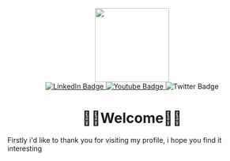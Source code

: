 
<!--

https://media.giphy.com/media/UqxVRm1IaaIGk/giphy.gif
-->
<div align="center">
  <img src="https://media.giphy.com/media/3oriNLx3dUqFgVi86I/giphy.gif" width="150"/>
</div>

<div id="badges" align="center">
  <a href="https://www.linkedin.com/in/johann-felipe-toncon-poveda-445159209/">
    <img src="https://img.shields.io/badge/LinkedIn-blue?style=for-the-badge&logo=linkedin&logoColor=white" alt="LinkedIn Badge"/>
  </a>
  <a href="https://www.youtube.com/channel/UCBtxPYJKskpdga3iEl7zL3Q">
    <img src="https://img.shields.io/badge/YouTube-red?style=for-the-badge&logo=youtube&logoColor=white" alt="Youtube Badge"/>
  </a>
  <img src="https://img.shields.io/badge/Instagram-blue?style=for-the-badge&logo=instagram&logoColor=white" alt="Twitter Badge"/>
</div>

<h1 align='center'>👨‍💻Welcome👨‍💻</h1>

<p>Firstly i'd like to thank you for visiting my profile, i hope you find it interesting</p>

<!--
Here are some ideas to get you started:

- 🔭 I’m currently working on ...
- 🌱 I’m currently learning ...
- 👯 I’m looking to collaborate on ...
- 🤔 I’m looking for help with ...
- 💬 Ask me about ...
- 📫 How to reach me: ...
- 😄 Pronouns: ...
- ⚡ Fun fact: ...

-->
